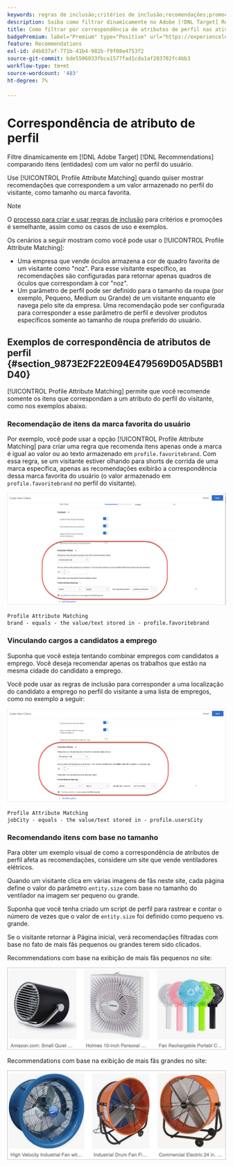 ```yaml
---
keywords: regras de inclusão;critérios de inclusão;recomendações;promoção;promoções;filtragem dinâmica;dinâmico;correspondência de atributo de perfil
description: Saiba como filtrar dinamicamente no Adobe [!DNL Target] Recommendations comparando itens (entidades) com um valor no perfil do usuário.
title: Como filtrar por correspondência de atributos de perfil nas atividades do Recommendations?
badgePremium: label="Premium" type="Positive" url="https://experienceleague.adobe.com/docs/target/using/introduction/intro.html?lang=en#premium newtab=true" tooltip="Consulte o que está incluído no Target Premium."
feature: Recommendations
exl-id: d4b837af-771b-41b4-982b-f9f08e4753f2
source-git-commit: bde5506033fbca1577fad1cda1af203702fc4bb3
workflow-type: tm+mt
source-wordcount: '483'
ht-degree: 7%

---
```


# Correspondência de atributo de perfil

Filtre dinamicamente em [!DNL Adobe Target] [!DNL Recommendations] comparando itens (entidades) com um valor no perfil do usuário.

Use [!UICONTROL Profile Attribute Matching] quando quiser mostrar recomendações que correspondem a um valor armazenado no perfil do visitante, como tamanho ou marca favorita.

>[!NOTE]
>
>O [processo para criar e usar regras de inclusão](/help/main/c-recommendations/c-algorithms/use-dynamic-and-static-inclusion-rules.md) para critérios e promoções é semelhante, assim como os casos de uso e exemplos.

Os cenários a seguir mostram como você pode usar o [!UICONTROL Profile Attribute Matching]:

* Uma empresa que vende óculos armazena a cor de quadro favorita de um visitante como &quot;noz&quot;. Para esse visitante específico, as recomendações são configuradas para retornar apenas quadros de óculos que correspondam à cor &quot;noz&quot;.
* Um parâmetro de perfil pode ser definido para o tamanho da roupa (por exemplo, Pequeno, Medium ou Grande) de um visitante enquanto ele navega pelo site da empresa. Uma recomendação pode ser configurada para corresponder a esse parâmetro de perfil e devolver produtos específicos somente ao tamanho de roupa preferido do usuário.

## Exemplos de correspondência de atributos de perfil {#section_9873E2F22E094E479569D05AD5BB1D40}

[!UICONTROL Profile Attribute Matching] permite que você recomende somente os itens que correspondam a um atributo do perfil do visitante, como nos exemplos abaixo.

### Recomendação de itens da marca favorita do usuário

Por exemplo, você pode usar a opção [!UICONTROL Profile Attribute Matching] para criar uma regra que recomenda itens apenas onde a marca é igual ao valor ou ao texto armazenado em `profile.favoritebrand`. Com essa regra, se um visitante estiver olhando para shorts de corrida de uma marca específica, apenas as recomendações exibirão a correspondência dessa marca favorita do usuário (o valor armazenado em `profile.favoritebrand` no perfil do visitante).

![Marca favorita](/help/main/c-recommendations/c-algorithms/assets/favorite-brand.png)

```
Profile Attribute Matching
brand - equals - the value/text stored in - profile.favoritebrand
```

### Vinculando cargos a candidatos a emprego

Suponha que você esteja tentando combinar empregos com candidatos a emprego. Você deseja recomendar apenas os trabalhos que estão na mesma cidade do candidato a emprego.

Você pode usar as regras de inclusão para corresponder a uma localização do candidato a emprego no perfil do visitante a uma lista de empregos, como no exemplo a seguir:

![Cidade do usuário](/help/main/c-recommendations/c-algorithms/assets/city.png)

```
Profile Attribute Matching
jobCity - equals - the value/text stored in - profile.usersCity
```

### Recomendando itens com base no tamanho

Para obter um exemplo visual de como a correspondência de atributos de perfil afeta as recomendações, considere um site que vende ventiladores elétricos.

Quando um visitante clica em várias imagens de fãs neste site, cada página define o valor do parâmetro `entity.size` com base no tamanho do ventilador na imagem ser pequeno ou grande.

Suponha que você tenha criado um script de perfil para rastrear e contar o número de vezes que o valor de `entity.size` foi definido como pequeno vs. grande.

Se o visitante retornar à Página inicial, verá recomendações filtradas com base no fato de mais fãs pequenos ou grandes terem sido clicados.

Recommendations com base na exibição de mais fãs pequenos no site:

![recomendações para fãs pequenos](/help/main/c-recommendations/c-algorithms/assets/small-fans.png)

Recommendations com base na exibição de mais fãs grandes no site:

![recomendações para grandes fãs](/help/main/c-recommendations/c-algorithms/assets/large-fans.png)

